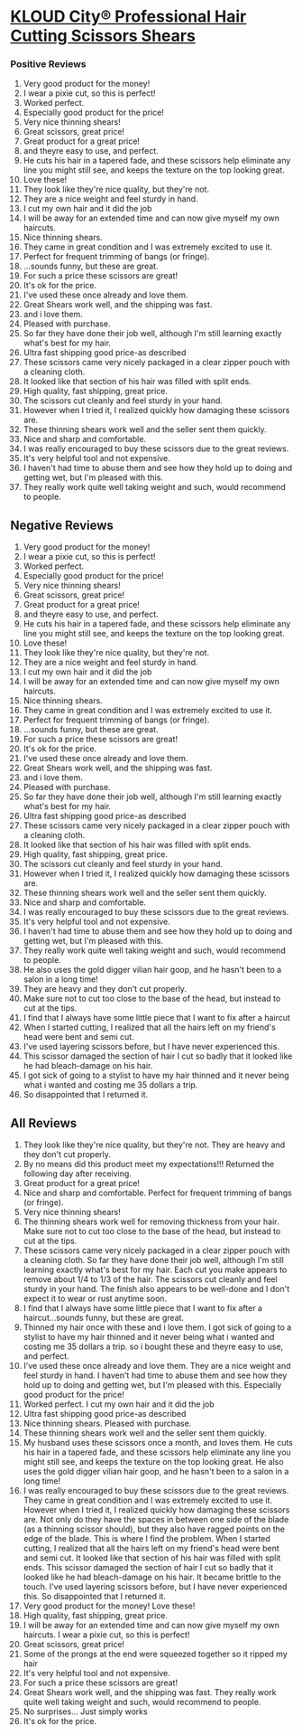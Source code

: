 # [KLOUD City® Professional Hair Cutting Scissors Shears](https://products.checkmycream.com/products/KLOUD-City(r)-Professional-Hair-Cutting-Scissors-Shears.html)

### Positive Reviews

<ol>
      <li>Very good product for the money!</li>
      <li>I wear a pixie cut, so this is perfect!</li>
      <li>Worked perfect.</li>
      <li>Especially good product for the price!</li>
      <li>Very nice thinning shears!</li>
      <li>Great scissors, great price!</li>
      <li>Great product for a great price!</li>
      <li>and theyre easy to use, and perfect.</li>
      <li>He cuts his  hair in a tapered fade, and these scissors help eliminate any line you might still see, and keeps the texture on the top looking great.  </li>
      <li>Love these!</li>
      <li>They look like they&#x27;re nice quality, but they&#x27;re not.</li>
      <li>They are a nice weight and feel sturdy in hand.</li>
      <li>I cut my own hair and it did the job</li>
      <li>I will be away for an extended time and can now give myself my own haircuts.</li>
      <li>Nice thinning shears.  </li>
      <li>They came in great condition and I was extremely excited to use it.</li>
      <li>Perfect for frequent trimming of bangs (or fringe).</li>
      <li>...sounds funny, but these are great.</li>
      <li>For such a price these scissors are great!</li>
      <li>It&#x27;s ok for the price.</li>
      <li>I&#x27;ve used these once already and love them.</li>
      <li>Great Shears work well, and the shipping was fast.</li>
      <li>and i love them.</li>
      <li>Pleased with purchase.</li>
      <li>So far they have done their job well, although I&#x27;m still learning exactly what&#x27;s best for my hair.</li>
      <li>Ultra fast shipping good price-as described</li>
      <li>These scissors came very nicely packaged in a clear zipper pouch with a cleaning cloth.</li>
      <li>It looked like that section of his hair was filled with split ends.</li>
      <li>High quality, fast shipping, great price.</li>
      <li>The scissors cut cleanly and feel sturdy in your hand.</li>
      <li>However when I tried it, I realized quickly how damaging these scissors are.</li>
      <li>These thinning shears work well and the seller sent them quickly.</li>
      <li>Nice and sharp and comfortable.  </li>
      <li>I was really encouraged to buy these scissors due to the great reviews.</li>
      <li>It&#x27;s very helpful tool and not expensive.</li>
      <li>I haven&#x27;t had time to abuse them and see how they hold up to doing and getting wet, but I&#x27;m pleased with this.</li>
      <li>They really work quite well taking weight and such, would recommend to people.</li>
</ol>


<h2>Negative Reviews</h2>
<ol>
<li> Very good product for the money!</li>
<li> I wear a pixie cut, so this is perfect!</li>
<li> Worked perfect.</li>
<li> Especially good product for the price!</li>
<li> Very nice thinning shears!</li>
<li> Great scissors, great price!</li>
<li> Great product for a great price!</li>
<li> and theyre easy to use, and perfect.</li>
<li> He cuts his  hair in a tapered fade, and these scissors help eliminate any line you might still see, and keeps the texture on the top looking great.  </li>
<li> Love these!</li>
<li> They look like they&#x27;re nice quality, but they&#x27;re not.</li>
<li> They are a nice weight and feel sturdy in hand.</li>
<li> I cut my own hair and it did the job</li>
<li> I will be away for an extended time and can now give myself my own haircuts.</li>
<li> Nice thinning shears.  </li>
<li> They came in great condition and I was extremely excited to use it.</li>
<li> Perfect for frequent trimming of bangs (or fringe).</li>
<li> ...sounds funny, but these are great.</li>
<li> For such a price these scissors are great!</li>
<li> It&#x27;s ok for the price.</li>
<li> I&#x27;ve used these once already and love them.</li>
<li> Great Shears work well, and the shipping was fast.</li>
<li> and i love them.</li>
<li> Pleased with purchase.</li>
<li> So far they have done their job well, although I&#x27;m still learning exactly what&#x27;s best for my hair.</li>
<li> Ultra fast shipping good price-as described</li>
<li> These scissors came very nicely packaged in a clear zipper pouch with a cleaning cloth.</li>
<li> It looked like that section of his hair was filled with split ends.</li>
<li> High quality, fast shipping, great price.</li>
<li> The scissors cut cleanly and feel sturdy in your hand.</li>
<li> However when I tried it, I realized quickly how damaging these scissors are.</li>
<li> These thinning shears work well and the seller sent them quickly.</li>
<li> Nice and sharp and comfortable.  </li>
<li> I was really encouraged to buy these scissors due to the great reviews.</li>
<li> It&#x27;s very helpful tool and not expensive.</li>
<li> I haven&#x27;t had time to abuse them and see how they hold up to doing and getting wet, but I&#x27;m pleased with this.</li>
<li> They really work quite well taking weight and such, would recommend to people.</li>
<li> He also uses the gold digger vilian hair goop, and he hasn&#x27;t been to a salon in a long time!</li>
<li> They are heavy and they don&#x27;t cut properly.</li>
<li> Make sure not to cut too close to the base of the head, but instead to cut at the tips.</li>
<li> I find that I always have some little piece that I want to fix after a haircut</li>
<li> When I started cutting, I realized that all the hairs left on my friend&#x27;s head were bent and semi cut.</li>
<li> I&#x27;ve used layering scissors before, but I have never experienced this.</li>
<li> This scissor damaged the section of hair I cut so badly that it looked like he had bleach-damage on his hair.</li>
<li> I got sick of going to a stylist to have my hair thinned and it never being what i wanted and costing me 35 dollars a trip.</li>
<li> So disappointed that I returned it.</li>
</ol>

<h2>All Reviews</h2>

<ol>
    <li> They look like they&#x27;re nice quality, but they&#x27;re not. They are heavy and they don&#x27;t cut properly.</li>
    <li> By no means did this product meet my expectations!!!  Returned the following day after receiving.</li>
    <li> Great product for a great price!</li>
    <li> Nice and sharp and comfortable.  Perfect for frequent trimming of bangs (or fringe).</li>
    <li> Very nice thinning shears!</li>
    <li> The thinning shears work well for removing thickness from your hair. Make sure not to cut too close to the base of the head, but instead to cut at the tips.</li>
    <li> These scissors came very nicely packaged in a clear zipper pouch with a cleaning cloth. So far they have done their job well, although I&#x27;m still learning exactly what&#x27;s best for my hair. Each cut you make appears to remove about 1/4 to 1/3 of the hair. The scissors cut cleanly and feel sturdy in your hand. The finish also appears to be well-done and I don&#x27;t expect it to wear or rust anytime soon.</li>
    <li> I find that I always have some little piece that I want to fix after a haircut...sounds funny, but these are great.</li>
    <li> Thinned my hair once with these and i love them. I got sick of going to a stylist to have my hair thinned and it never being what i wanted and costing me 35 dollars a trip. so i bought these and theyre easy to use, and perfect.</li>
    <li> I&#x27;ve used these once already and love them. They are a nice weight and feel sturdy in hand. I haven&#x27;t had time to abuse them and see how they hold up to doing and getting wet, but I&#x27;m pleased with this. Especially good product for the price!</li>
    <li> Worked perfect. I cut my own hair and it did the job</li>
    <li> Ultra fast shipping good price-as described</li>
    <li> Nice thinning shears.  Pleased with purchase.</li>
    <li> These thinning shears work well and the seller sent them quickly.</li>
    <li> My husband uses these scissors once a month, and loves them.  He cuts his  hair in a tapered fade, and these scissors help eliminate any line you might still see, and keeps the texture on the top looking great.  He also uses the gold digger vilian hair goop, and he hasn&#x27;t been to a salon in a long time!</li>
    <li> I was really encouraged to buy these scissors due to the great reviews. They came in great condition and I was extremely excited to use it. However when I tried it, I realized quickly how damaging these scissors are. Not only do they have the spaces in between one side of the blade (as a thinning scissor should), but they also have ragged points on the edge of the blade. This is where I find the problem. When I started cutting, I realized that all the hairs left on my friend&#x27;s head were bent and semi cut. It looked like that section of his hair was filled with split ends. This scissor damaged the section of hair I cut so badly that it looked like he had bleach-damage on his hair. It became brittle to the touch. I&#x27;ve used layering scissors before, but I have never experienced this. So disappointed that I returned it.</li>
    <li> Very good product for the money! Love these!</li>
    <li> High quality, fast shipping, great price.</li>
    <li> I will be away for an extended time and can now give myself my own haircuts. I wear a pixie cut, so this is perfect!</li>
    <li> Great scissors, great price!</li>
    <li> Some of the prongs at the end were squeezed together so it ripped my hair</li>
    <li> It&#x27;s very helpful tool and not expensive.</li>
    <li> For such a price these scissors are great!</li>
    <li> Great Shears work well, and the shipping was fast. They really work quite well taking weight and such, would recommend to people.</li>
    <li> No surprises... Just simply works</li>
    <li> It&#x27;s ok for the price.</li>
</ol>




